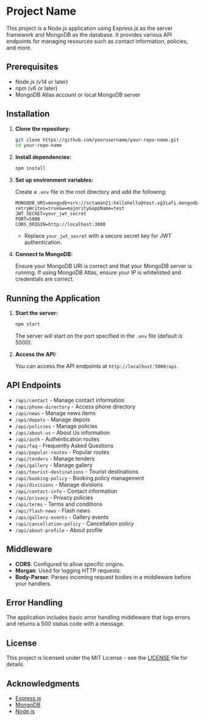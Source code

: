 # Project Name

This project is a Node.js application using Express.js as the server framework and MongoDB as the database. It provides various API endpoints for managing resources such as contact information, policies, and more.

## Prerequisites

- Node.js (v14 or later)
- npm (v6 or later)
- MongoDB Atlas account or local MongoDB server

## Installation

1. **Clone the repository:**

   ```bash
   git clone https://github.com/yourusername/your-repo-name.git
   cd your-repo-name
   ```

2. **Install dependencies:**

   ```bash
   npm install
   ```

3. **Set up environment variables:**

   Create a `.env` file in the root directory and add the following:

   ```plaintext
   MONGODB_URI=mongodb+srv://sctaman21:hellohello@test.vg3iafi.mongodb.net/?retryWrites=true&w=majority&appName=test
   JWT_SECRET=your_jwt_secret
   PORT=5000
   CORS_ORIGIN=http://localhost:3000
   ```

   - Replace `your_jwt_secret` with a secure secret key for JWT authentication.

4. **Connect to MongoDB:**

   Ensure your MongoDB URI is correct and that your MongoDB server is running. If using MongoDB Atlas, ensure your IP is whitelisted and credentials are correct.

## Running the Application

1. **Start the server:**

   ```bash
   npm start
   ```

   The server will start on the port specified in the `.env` file (default is 5000).

2. **Access the API:**

   You can access the API endpoints at `http://localhost:5000/api`.

## API Endpoints

- `/api/contact` - Manage contact information
- `/api/phone-directory` - Access phone directory
- `/api/news` - Manage news items
- `/api/depots` - Manage depots
- `/api/policies` - Manage policies
- `/api/about-us` - About Us information
- `/api/auth` - Authentication routes
- `/api/faq` - Frequently Asked Questions
- `/api/popular-routes` - Popular routes
- `/api/tenders` - Manage tenders
- `/api/gallery` - Manage gallery
- `/api/tourist-destinations` - Tourist destinations
- `/api/booking-policy` - Booking policy management
- `/api/divisions` - Manage divisions
- `/api/contact-info` - Contact information
- `/api/privacy` - Privacy policies
- `/api/terms` - Terms and conditions
- `/api/flash-news` - Flash news
- `/api/gallery-events` - Gallery events
- `/api/cancellation-policy` - Cancellation policy
- `/api/about-profile` - About profile

## Middleware

- **CORS**: Configured to allow specific origins.
- **Morgan**: Used for logging HTTP requests.
- **Body-Parser**: Parses incoming request bodies in a middleware before your handlers.

## Error Handling

The application includes basic error handling middleware that logs errors and returns a 500 status code with a message.

## License

This project is licensed under the MIT License - see the [LICENSE](LICENSE) file for details.

## Acknowledgments

- [Express.js](https://expressjs.com/)
- [MongoDB](https://www.mongodb.com/)
- [Node.js](https://nodejs.org/)